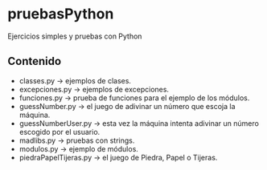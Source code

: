# pruebasPython

Ejercicios simples y pruebas con Python

## Contenido

- classes.py              -> ejemplos de clases.
- excepciones.py          -> ejemplos de excepciones.
- funciones.py            -> prueba de funciones para el ejemplo de los módulos.
- guessNumber.py          -> el juego de adivinar un número que escoja la máquina.
- guessNumberUser.py      -> esta vez la máquina intenta adivinar un número escogido por el usuario.
- madlibs.py              -> pruebas con strings.
- modulos.py              -> ejemplo de módulos.
- piedraPapelTijeras.py   -> el juego de Piedra, Papel o Tijeras.
